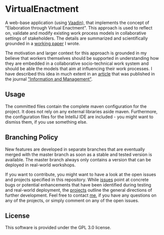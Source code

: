 # VirtualEnactment

A web-base application (using [Vaadin](http://www.vaadin.com)), that implements the concept of "Elaboration through Virtual Enactment". This approach is used to reflect on, validate and modify existing work process models in collaborative settings of stakeholders. The details are summarized and scientifically grounded in a [working paper](https://zenodo.org/record/207008#.WFQGULGZOb8) I wrote. 

The motivation and larger context for this approach is grounded in my believe that workers themselves should be supported in understanding how they are embedded in a collaborative socio-technical work system and should be able the models that aim at influencing their work processes. I have described this idea in much extent in an [article](http://www.oppl.info/files/ArticulationOfWorkProcessModels.pdf) that was published in the journal ["Information and Management"](http://www.journals.elsevier.com/information-and-management). 

## Usage

The committed files contain the complete maven configuration for the project. It does not rely on any external libraries aside maven. Furthermore, the configuration files for the IntelliJ IDE are included - you might want to dismiss them, if you use something else.

## Branching Policy

New features are developed in separate branches that are eventually merged with the master branch as soon as a stable and tested version is available. The master branch always only contains a version that can be deployed in real-world workshops.

If you want to contribute, you might want to have a look at the open issues and projects specified in this repository. While [issues](https://github.com/win-ce/VirtualEnactment/issues) point at concrete bugs or potential enhancements that have been identified during testing and real-world deployment, the [projects](https://github.com/win-ce/VirtualEnactment/projects) outline the general directions of further development. Feel free to contact [me](https://github.com/oppl), if you have any questions on any of the projects, or simply comment on any of the open issues. 

## License

This software is provided under the GPL 3.0 license.
